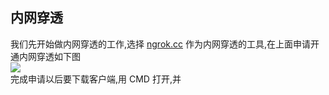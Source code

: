 ## 内网穿透
我们先开始做内网穿透的工作,选择 [ngrok.cc](https://ngrok.cc/user.html) 作为内网穿透的工具,在上面申请开通内网穿透如下图   
![](https://i.imgur.com/5UaLV6C.png)    
完成申请以后要下载客户端,用 CMD 打开,并